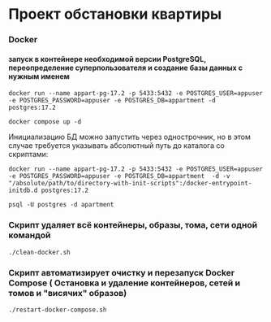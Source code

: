 # Проект обстановки квартиры

### Docker

#### запуск в контейнере необходимой версии PostgreSQL, переопределение суперпользователя и создание базы данных с нужным именем

```
docker run --name appart-pg-17.2 -p 5433:5432 -e POSTGRES_USER=appuser -e POSTGRES_PASSWORD=appuser -e POSTGRES_DB=appartment -d postgres:17.2
```
```
docker compose up -d
```
Инициализацию БД можно запустить через однострочник, но в этом случае требуется указывать абсолютный путь до каталога со скриптами:
```
docker run --name appart-pg-17.2 -p 5433:5432 -e POSTGRES_USER=appuser -e POSTGRES_PASSWORD=appuser -e POSTGRES_DB=appartment  -d -v "/absolute/path/to/directory-with-init-scripts":/docker-entrypoint-initdb.d postgres:17.2
```

```
psql -U postgres -d apartment
```

### Скрипт удаляет всё контейнеры, образы, тома, сети одной командой
```
./clean-docker.sh
```


### Скрипт автоматизирует очистку и перезапуск Docker Compose ( Остановка и удаление контейнеров, сетей и томов и "висячих" образов)
```
./restart-docker-compose.sh
```